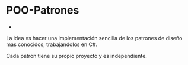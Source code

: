 # POO-Patrones
-
La idea es hacer una implementación sencilla de los patrones de diseño mas conocidos, trabajandolos en C#.

Cada patron tiene su propio proyecto y es independiente.
